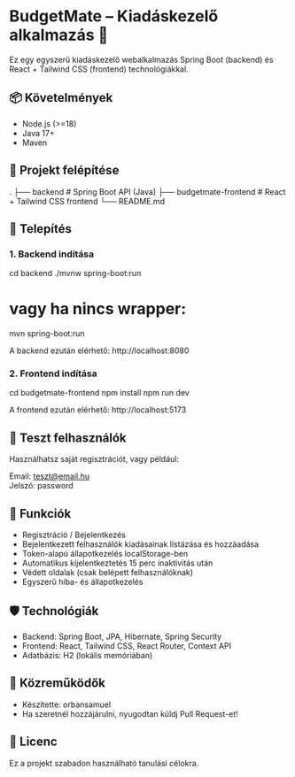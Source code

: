 # BudgetMate – Kiadáskezelő alkalmazás 💸

Ez egy egyszerű kiadáskezelő webalkalmazás Spring Boot (backend) és React + Tailwind CSS (frontend) technológiákkal.

## 📦 Követelmények

- Node.js (>=18)
- Java 17+
- Maven

## 📁 Projekt felépítése

.
├── backend                  # Spring Boot API (Java)
├── budgetmate-frontend      # React + Tailwind CSS frontend
└── README.md

## 🔧 Telepítés

### 1. Backend indítása

cd backend
./mvnw spring-boot:run
# vagy ha nincs wrapper:
mvn spring-boot:run

A backend ezután elérhető: http://localhost:8080

### 2. Frontend indítása

cd budgetmate-frontend
npm install
npm run dev

A frontend ezután elérhető: http://localhost:5173

## 🧪 Teszt felhasználók

Használhatsz saját regisztrációt, vagy például:

Email: teszt@email.hu  
Jelszó: password

## 🔐 Funkciók

- Regisztráció / Bejelentkezés
- Bejelentkezett felhasználók kiadásainak listázása és hozzáadása
- Token-alapú állapotkezelés localStorage-ben
- Automatikus kijelentkeztetés 15 perc inaktivitás után
- Védett oldalak (csak belépett felhasználóknak)
- Egyszerű hiba- és állapotkezelés

## 🛡️ Technológiák

- Backend: Spring Boot, JPA, Hibernate, Spring Security
- Frontend: React, Tailwind CSS, React Router, Context API
- Adatbázis: H2 (lokális memóriában)

## 🤝 Közreműködők

- Készítette: orbansamuel
- Ha szeretnél hozzájárulni, nyugodtan küldj Pull Request-et!

## 📝 Licenc

Ez a projekt szabadon használható tanulási célokra.
